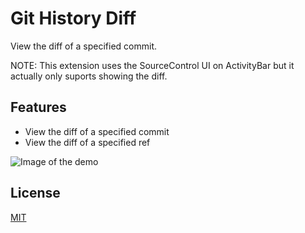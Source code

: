 # Git History Diff

View the diff of a specified commit.

NOTE: This extension uses the SourceControl UI on ActivityBar but it actually only suports showing the diff. 

## Features
* View the diff of a specified commit
* View the diff of a specified ref

![Image of the demo](https://media.githubusercontent.com/media/huizhougit/githd/master/resources/demo.gif)

## License
[MIT](https://raw.githubusercontent.com/huizhougit/githd/master/LICENSE)
